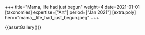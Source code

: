+++
title="Mama, life had just begun"
weight=4
date=2021-01-01
[taxonomies]
expertise=["Art"]
period=["Jan 2021"]
[extra.poly]
hero="mama__life_had_just_begun.jpeg"
+++

{{assetGallery()}}